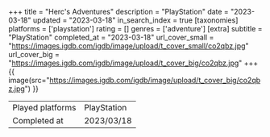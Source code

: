 +++
title = "Herc's Adventures"
description = "PlayStation"
date = "2023-03-18"
updated = "2023-03-18"
in_search_index = true
[taxonomies]
platforms = ['playstation']
rating = []
genres = ['adventure']
[extra]
subtitle = "PlayStation"
completed_at = "2023-03-18"
url_cover_small = "https://images.igdb.com/igdb/image/upload/t_cover_small/co2qbz.jpg"
url_cover_big = "https://images.igdb.com/igdb/image/upload/t_cover_big/co2qbz.jpg"
+++
{{ image(src="https://images.igdb.com/igdb/image/upload/t_cover_big/co2qbz.jpg") }}

|              |            |
| ------------ | ---------- |
| Played platforms    | PlayStation |
| Completed at | 2023/03/18 |

